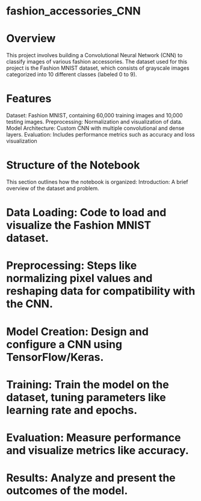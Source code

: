 # fashion_accessories_CNN
# Overview
This project involves building a Convolutional Neural Network (CNN) to classify images of various fashion accessories. The dataset used for this project is the Fashion MNIST dataset, which consists of grayscale images categorized into 10 different classes (labeled 0 to 9).
# Features
Dataset: Fashion MNIST, containing 60,000 training images and 10,000 testing images.
Preprocessing: Normalization and visualization of data.
Model Architecture: Custom CNN with multiple convolutional and dense layers.
Evaluation: Includes performance metrics such as accuracy and loss visualization
 # Structure of the Notebook
This section outlines how the notebook is organized:
Introduction: A brief overview of the dataset and problem.
 # Data Loading: Code to load and visualize the Fashion MNIST dataset.
 # Preprocessing: Steps like normalizing pixel values and reshaping data for compatibility with the CNN.
 # Model Creation: Design and configure a CNN using TensorFlow/Keras.
 # Training: Train the model on the dataset, tuning parameters like learning rate and epochs.
 # Evaluation: Measure performance and visualize metrics like accuracy.
 # Results: Analyze and present the outcomes of the model.
